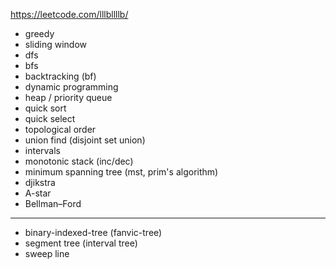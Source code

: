 https://leetcode.com/lllbllllb/
* greedy
* sliding window
* dfs
* bfs
* backtracking (bf)
* dynamic programming
* heap / priority queue
* quick sort
* quick select
* topological order
* union find (disjoint set union)
* intervals
* monotonic stack (inc/dec)
* minimum spanning tree (mst, prim's algorithm)
* djikstra
* A-star
* Bellman–Ford
----
* binary-indexed-tree (fanvic-tree)
* segment tree (interval tree)
* sweep line
